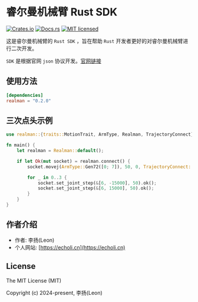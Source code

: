 # 睿尔曼机械臂 Rust SDK

[![Crates.io][crates-badge]][crates-url]
[![Docs.rs][doc-badge]][doc-url]
[![MIT licensed][mit-badge]][mit-url]

[crates-badge]: https://img.shields.io/badge/crates-0.2.0-yellow
[crates-url]: https://crates.io/crates/realman
[doc-badge]: https://img.shields.io/badge/doc-latest-blue
[doc-url]: https://docs.rs/realman
[mit-badge]: https://img.shields.io/badge/license-MIT-blue.svg
[mit-url]: https://opensource.org/licenses/MIT

这是睿尔曼机械臂的 `Rust SDK` ，旨在帮助 `Rust` 开发者更好的对睿尔曼机械臂进行二次开发。

`SDK` 是根据官网 `json` 协议开发。[官网链接](https://develop.realman-robotics.com/robot/json/getStartedJson.html)

## 使用方法

```toml
[dependencies]
realman = "0.2.0"
```

## 三次点头示例

```rust
use realman::{traits::MotionTrait, ArmType, Realman, TrajectoryConnect};

fn main() {
    let realman = Realman::default();

    if let Ok(mut socket) = realman.connect() {
        socket.movej(ArmType::Gen72([0; 7]), 50, 0, TrajectoryConnect::Now).ok();

        for _ in 0..3 {
            socket.set_joint_step(&[6, -15000], 50).ok();
            socket.set_joint_step(&[6, 15000], 50).ok();
        }
    }
}
```

## 作者介绍

* 作者: 李扬(Leon)
* 个人网站: [https://echoli.cn](https://echoli.cn)

## License

The MIT License (MIT)

Copyright (c) 2024-present, 李扬(Leon)
